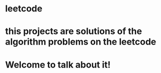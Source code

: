 # leetcode
# this projects are solutions of the algorithm problems on the leetcode
# Welcome to talk about it!
